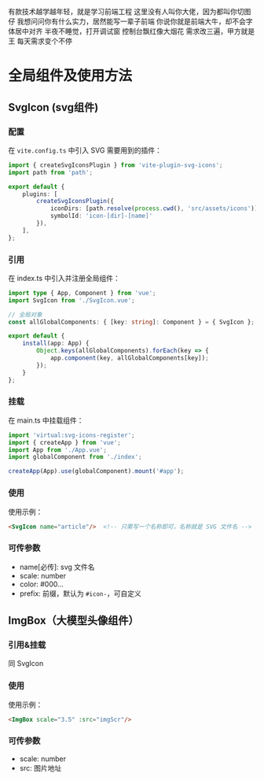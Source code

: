 有款技术越学越年轻，就是学习前端工程
这里没有人叫你大佬，因为都叫你切图仔
我想问问你有什么实力，居然能写一辈子前端
你说你就是前端大牛，却不会字体居中对齐
半夜不睡觉，打开调试窗
控制台飘红像大烟花
需求改三遍，甲方就是王
每天需求变个不停

# 全局组件及使用方法

## SvgIcon (svg组件)

### 配置

在 `vite.config.ts` 中引入 SVG 需要用到的插件：

```typescript
import { createSvgIconsPlugin } from 'vite-plugin-svg-icons';
import path from 'path';

export default {
    plugins: [
        createSvgIconsPlugin({
            iconDirs: [path.resolve(process.cwd(), 'src/assets/icons')], // 这里为调用 SVG 的路径
            symbolId: 'icon-[dir]-[name]'
        }),
    ],
};
```

### 引用

在 index.ts 中引入并注册全局组件：

```typescript
import type { App, Component } from 'vue';
import SvgIcon from './SvgIcon.vue';

// 全局对象
const allGlobalComponents: { [key: string]: Component } = { SvgIcon };

export default {
    install(app: App) {
        Object.keys(allGlobalComponents).forEach(key => {
            app.component(key, allGlobalComponents[key]);
        });
    }
};
```

### 挂载

在 main.ts 中挂载组件：

```typescript
import 'virtual:svg-icons-register';
import { createApp } from 'vue';
import App from './App.vue';
import globalComponent from './index';

createApp(App).use(globalComponent).mount('#app');
```

### 使用

使用示例：

```html
<SvgIcon name="article"/>  <!-- 只需写一个名称即可，名称就是 SVG 文件名 -->
```

### 可传参数

- name[必传]:    svg 文件名
- scale:    number
- color:    #000...
- prefix:    前缀，默认为 `#icon-`，可自定义

## ImgBox（大模型头像组件）

### 引用&挂载

同 SvgIcon

### 使用

使用示例：

```html
<ImgBox scale="3.5" :src="imgScr"/>
```

### 可传参数

- scale:    number
- src:    图片地址